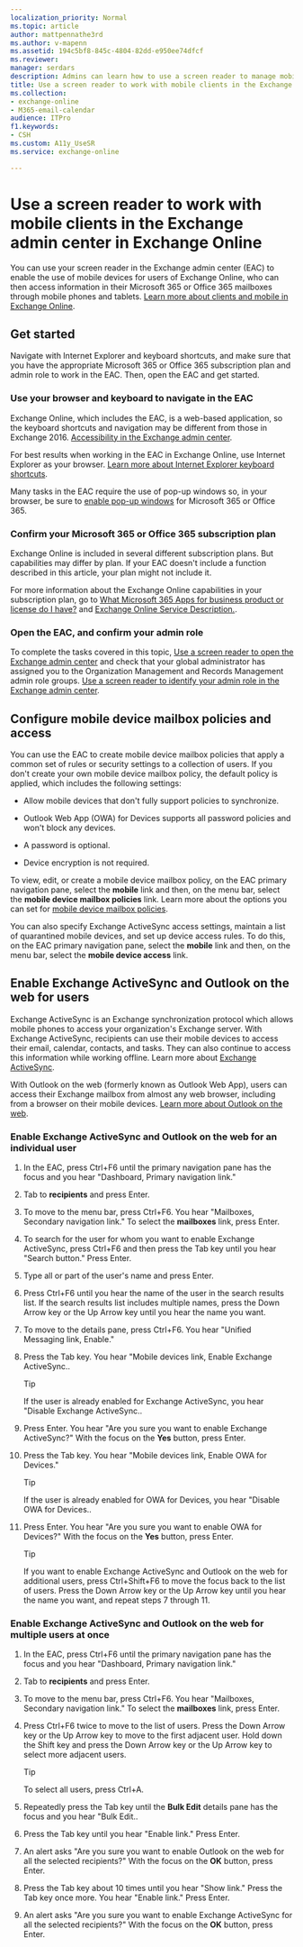 ```yaml
---
localization_priority: Normal
ms.topic: article
author: mattpennathe3rd
ms.author: v-mapenn
ms.assetid: 194c5bf8-845c-4804-82dd-e950ee74dfcf
ms.reviewer: 
manager: serdars
description: Admins can learn how to use a screen reader to manage mobile devices in the Exchange admin center (EAC) in Exchange Online.
title: Use a screen reader to work with mobile clients in the Exchange admin center in Exchange Online
ms.collection: 
- exchange-online
- M365-email-calendar
audience: ITPro
f1.keywords:
- CSH
ms.custom: A11y_UseSR
ms.service: exchange-online

---
```


# Use a screen reader to work with mobile clients in the Exchange admin center in Exchange Online

You can use your screen reader in the Exchange admin center (EAC) to enable the use of mobile devices for users of Exchange Online, who can then access information in their Microsoft 365 or Office 365 mailboxes through mobile phones and tablets. [Learn more about clients and mobile in Exchange Online](../clients-and-mobile-in-exchange-online/clients-and-mobile-in-exchange-online.md).

## Get started

Navigate with Internet Explorer and keyboard shortcuts, and make sure that you have the appropriate Microsoft 365 or Office 365 subscription plan and admin role to work in the EAC. Then, open the EAC and get started.

### Use your browser and keyboard to navigate in the EAC

Exchange Online, which includes the EAC, is a web-based application, so the keyboard shortcuts and navigation may be different from those in Exchange 2016. [Accessibility in the Exchange admin center](accessibility-in-exchange-admin-center.md).

For best results when working in the EAC in Exchange Online, use Internet Explorer as your browser. [Learn more about Internet Explorer keyboard shortcuts](https://support.microsoft.com/help/17456/).

Many tasks in the EAC require the use of pop-up windows so, in your browser, be sure to [enable pop-up windows](https://support.microsoft.com/help/17479) for Microsoft 365 or Office 365.

### Confirm your Microsoft 365 or Office 365 subscription plan

Exchange Online is included in several different subscription plans. But capabilities may differ by plan. If your EAC doesn't include a function described in this article, your plan might not include it.

For more information about the Exchange Online capabilities in your subscription plan, go to [What Microsoft 365 Apps for business product or license do I have?](https://support.office.com/article/f8ab5e25-bf3f-4a47-b264-174b1ee925fd
) and [Exchange Online Service Description.](https://docs.microsoft.com/office365/servicedescriptions/exchange-online-service-description/exchange-online-service-description
).

### Open the EAC, and confirm your admin role

To complete the tasks covered in this topic, [Use a screen reader to open the Exchange admin center](use-screen-reader-to-open-exchange-admin-center.md) and check that your global administrator has assigned you to the Organization Management and Records Management admin role groups. [Use a screen reader to identify your admin role in the Exchange admin center](use-screen-reader-to-identify-admin-role-in-exchange-admin-center.md).

## Configure mobile device mailbox policies and access

You can use the EAC to create mobile device mailbox policies that apply a common set of rules or security settings to a collection of users. If you don't create your own mobile device mailbox policy, the default policy is applied, which includes the following settings:

- Allow mobile devices that don't fully support policies to synchronize.

- Outlook Web App (OWA) for Devices supports all password policies and won't block any devices.

- A password is optional.

- Device encryption is not required.

To view, edit, or create a mobile device mailbox policy, on the EAC primary navigation pane, select the **mobile** link and then, on the menu bar, select the **mobile device mailbox policies** link. Learn more about the options you can set for [mobile device mailbox policies](../clients-and-mobile-in-exchange-online/clients-and-mobile-in-exchange-online.md).

You can also specify Exchange ActiveSync access settings, maintain a list of quarantined mobile devices, and set up device access rules. To do this, on the EAC primary navigation pane, select the **mobile** link and then, on the menu bar, select the **mobile device access** link.

## Enable Exchange ActiveSync and Outlook on the web for users

Exchange ActiveSync is an Exchange synchronization protocol which allows mobile phones to access your organization's Exchange server. With Exchange ActiveSync, recipients can use their mobile devices to access their email, calendar, contacts, and tasks. They can also continue to access this information while working offline. Learn more about [Exchange ActiveSync](../clients-and-mobile-in-exchange-online/exchange-activesync/exchange-activesync.md).

With Outlook on the web (formerly known as Outlook Web App), users can access their Exchange mailbox from almost any web browser, including from a browser on their mobile devices. [Learn more about Outlook on the web](../clients-and-mobile-in-exchange-online/outlook-on-the-web/outlook-on-the-web.md).

### Enable Exchange ActiveSync and Outlook on the web for an individual user

1. In the EAC, press Ctrl+F6 until the primary navigation pane has the focus and you hear "Dashboard, Primary navigation link."

2. Tab to **recipients** and press Enter.

3. To move to the menu bar, press Ctrl+F6. You hear "Mailboxes, Secondary navigation link." To select the **mailboxes** link, press Enter.

4. To search for the user for whom you want to enable Exchange ActiveSync, press Ctrl+F6 and then press the Tab key until you hear "Search button." Press Enter.

5. Type all or part of the user's name and press Enter.

6. Press Ctrl+F6 until you hear the name of the user in the search results list. If the search results list includes multiple names, press the Down Arrow key or the Up Arrow key until you hear the name you want.

7. To move to the details pane, press Ctrl+F6. You hear "Unified Messaging link, Enable."

8. Press the Tab key. You hear "Mobile devices link, Enable Exchange ActiveSync..

   > [!TIP]
   > If the user is already enabled for Exchange ActiveSync, you hear "Disable Exchange ActiveSync..

9. Press Enter. You hear "Are you sure you want to enable Exchange ActiveSync?" With the focus on the **Yes** button, press Enter.

10. Press the Tab key. You hear "Mobile devices link, Enable OWA for Devices."

    > [!TIP]
    > If the user is already enabled for OWA for Devices, you hear "Disable OWA for Devices..

11. Press Enter. You hear "Are you sure you want to enable OWA for Devices?" With the focus on the **Yes** button, press Enter.

    > [!TIP]
    > If you want to enable Exchange ActiveSync and Outlook on the web for additional users, press Ctrl+Shift+F6 to move the focus back to the list of users. Press the Down Arrow key or the Up Arrow key until you hear the name you want, and repeat steps 7 through 11.

### Enable Exchange ActiveSync and Outlook on the web for multiple users at once

1. In the EAC, press Ctrl+F6 until the primary navigation pane has the focus and you hear "Dashboard, Primary navigation link."

2. Tab to **recipients** and press Enter.

3. To move to the menu bar, press Ctrl+F6. You hear "Mailboxes, Secondary navigation link." To select the **mailboxes** link, press Enter.

4. Press Ctrl+F6 twice to move to the list of users. Press the Down Arrow key or the Up Arrow key to move to the first adjacent user. Hold down the Shift key and press the Down Arrow key or the Up Arrow key to select more adjacent users.

   > [!TIP]
   > To select all users, press Ctrl+A.

5. Repeatedly press the Tab key until the **Bulk Edit** details pane has the focus and you hear "Bulk Edit..

6. Press the Tab key until you hear "Enable link." Press Enter.

7. An alert asks "Are you sure you want to enable Outlook on the web for all the selected recipients?" With the focus on the **OK** button, press Enter.

8. Press the Tab key about 10 times until you hear "Show link." Press the Tab key once more. You hear "Enable link." Press Enter.

9. An alert asks "Are you sure you want to enable Exchange ActiveSync for all the selected recipients?" With the focus on the **OK** button, press Enter.

